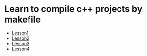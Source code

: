 # Learn to compile c++ projects by makefile
- [Lesson1](Lesson1/README.md)
- [Lesson2](Lesson2/README.md)
- [Lesson3](Lesson3/README.md)
- [Lesson4](Lesson4/README.md)